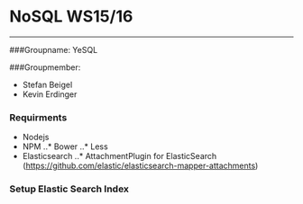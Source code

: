# NoSQL WS15/16
---
###Groupname: YeSQL

###Groupmember:
* Stefan Beigel
* Kevin Erdinger


### Requirments
* Nodejs
* NPM
..* Bower
..* Less
* Elasticsearch
..* AttachmentPlugin for ElasticSearch (https://github.com/elastic/elasticsearch-mapper-attachments)

### Setup Elastic Search Index
